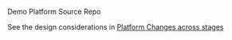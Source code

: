 Demo Platform Source Repo

See the design considerations in [Platform Changes across stages](https://microsoft-my.sharepoint.com/:w:/p/iefedore/EVBPK5gTSqRBoXlg6RZB0mYBdX2fE1NBcBRaJaRCM2wQew?e=c9beC6)